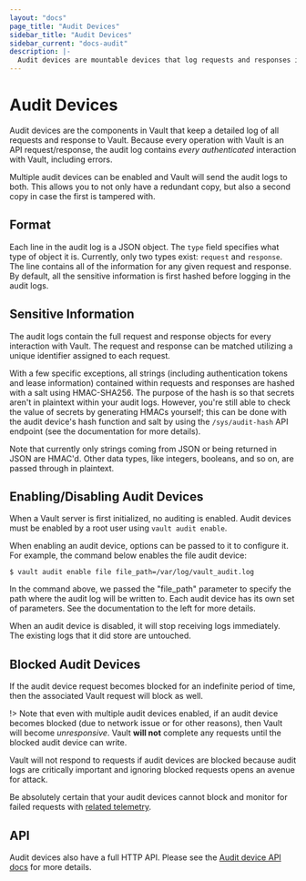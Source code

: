```yaml
---
layout: "docs"
page_title: "Audit Devices"
sidebar_title: "Audit Devices"
sidebar_current: "docs-audit"
description: |-
  Audit devices are mountable devices that log requests and responses in Vault.
---
```


# Audit Devices

Audit devices are the components in Vault that keep a detailed log of all
requests and response to Vault. Because every operation with Vault is an API
request/response, the audit log contains _every authenticated_ interaction with
Vault, including errors.

Multiple audit devices can be enabled and Vault will send the audit logs to
both. This allows you to not only have a redundant copy, but also a second copy
in case the first is tampered with.

## Format

Each line in the audit log is a JSON object. The `type` field specifies what
type of object it is. Currently, only two types exist: `request` and `response`.
The line contains all of the information for any given request and response. By
default, all the sensitive information is first hashed before logging in the
audit logs.

## Sensitive Information

The audit logs contain the full request and response objects for every
interaction with Vault. The request and response can be matched utilizing a
unique identifier assigned to each request.

With a few specific exceptions, all strings (including authentication tokens and lease information) contained within requests and
responses are hashed with a salt using HMAC-SHA256. The purpose of the hash is
so that secrets aren't in plaintext within your audit logs. However, you're
still able to check the value of secrets by generating HMACs yourself; this can
be done with the audit device's hash function and salt by using the
`/sys/audit-hash` API endpoint (see the documentation for more details).

Note that currently only strings coming from JSON or being returned in JSON are
HMAC'd. Other data types, like integers, booleans, and so on, are passed
through in plaintext.

## Enabling/Disabling Audit Devices

When a Vault server is first initialized, no auditing is enabled. Audit
devices must be enabled by a root user using `vault audit enable`.

When enabling an audit device, options can be passed to it to configure it.
For example, the command below enables the file audit device:

```text
$ vault audit enable file file_path=/var/log/vault_audit.log
```

In the command above, we passed the "file_path" parameter to specify the path
where the audit log will be written to. Each audit device has its own
set of parameters. See the documentation to the left for more details.

When an audit device is disabled, it will stop receiving logs immediately.
The existing logs that it did store are untouched.

## Blocked Audit Devices

If the audit device request becomes blocked for an indefinite period of time,
then the associated Vault request will block as well.

!> Note that even with multiple audit devices enabled, if an audit device
becomes blocked (due to network issue or for other reasons), then Vault will become
_unresponsive_. Vault **will not** complete any requests until the blocked
audit device can write.

Vault will not respond to requests if audit devices are blocked because
audit logs are critically important and ignoring blocked requests opens
an avenue for attack.

Be absolutely certain that your audit devices cannot block and monitor for
failed requests with [related telemetry](/docs/internals/telemetry.html#vault-audit-log_request_failure).

## API

Audit devices also have a full HTTP API. Please see the [Audit device API
docs](/api/system/audit.html) for more details.
